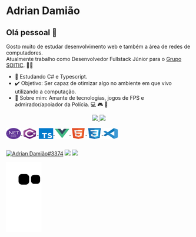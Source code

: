 
# Adrian Damião

## Olá pessoal 👋
Gosto muito de estudar desenvolvimento web e também a área de redes de computadores.<br>
Atualmente trabalho como Desenvolvedor Fullstack Júnior para o [Grupo SOITIC](https://soitic.com.br). 👨‍💻

- 🌱 Estudando C# e Typescript.
- :heavy_check_mark: Objetivo: Ser capaz de otimizar algo no ambiente em que vivo utilizando a computação.
- 💬 Sobre mim: Amante de tecnologias, jogos de FPS e admirador/apoiador da Polícia. :computer: :video_game: :rotating_light:

<div align="center">
  <a href="https://github.com/adriandamiao">
  <img height="180em" src="https://github-readme-stats.vercel.app/api?username=adriandamiao&show_icons=true&theme=merko&include_all_commits=true&count_private=true&locale=pt-br"/>
  <img height="180em" src="https://github-readme-stats.vercel.app/api/top-langs/?username=adriandamiao&layout=compact&langs_count=5&theme=merko&locale=pt-br"/>
</div>
<div style="display: inline_block"><br>
  <img align="center" alt=".NET" height="30" width="40" src="https://raw.githubusercontent.com/devicons/devicon/master/icons/dotnetcore/dotnetcore-original.svg">
  <img align="center" alt="CSharp" height="30" width="40" src="https://raw.githubusercontent.com/devicons/devicon/master/icons/csharp/csharp-original.svg">
  <img align="center" alt="Typescript" height="30" width="40" src="https://raw.githubusercontent.com/devicons/devicon/master/icons/typescript/typescript-plain.svg">
  <img align="center" alt="Vue" height="30" width="40" src="https://raw.githubusercontent.com/devicons/devicon/master/icons/vuejs/vuejs-original.svg">
  <img align="center" alt="HTML" height="30" width="40" src="https://raw.githubusercontent.com/devicons/devicon/master/icons/html5/html5-original.svg">
  <img align="center" alt="CSS" height="30" width="40" src="https://raw.githubusercontent.com/devicons/devicon/master/icons/css3/css3-original.svg">
  <img align="center" alt="Vscode" height="30" width="40" src="https://raw.githubusercontent.com/devicons/devicon/master/icons/vscode/vscode-original.svg">
</div>
 
 ##
 
<div> 
 <a href="#" target="_blank"><img src="https://img.shields.io/badge/Discord-7289DA?style=for-the-badge&logo=discord&logoColor=white" target="_blank" alt="Adrian Damião#3374"></a> 
  <a href = "mailto:adriandami_@hotmail.com"><img src="https://img.shields.io/badge/Microsoft_Outlook-0078D4?style=for-the-badge&logo=microsoft-outlook&logoColor=white" target="_blank"></a>
  <a href="https://www.linkedin.com/in/adrian-dami%C3%A3o-69b1b8148" target="_blank"><img src="https://img.shields.io/badge/-LinkedIn-%230077B5?style=for-the-badge&logo=linkedin&logoColor=white" target="_blank"></a> 
 
![Snake animation](https://github.com/adriandamiao/adriandamiao/blob/output/github-contribution-grid-snake.svg)
